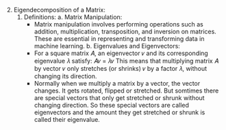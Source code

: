 2) Eigendecomposition of a Matrix:
   1. Definitions:
      a. Matrix Manipulation:
         - Matrix manipulation involves performing operations such as addition, multiplication, transposition, and inversion on matrices. These are essential in 
           representing and transforming data in machine learning.
      b. Eigenvalues and Eigenvectors:
         - For a square matrix 𝐴, an eigenvector 𝑣 and its corresponding eigenvalue 𝜆 satisfy:
                                             𝐴𝑣 = 𝜆𝑣
           This means that multiplying matrix 𝐴 by vector 𝑣 only stretches (or shrinks) 𝑣 by a factor 𝜆, without changing its direction.
         - Normally when we multiply a matrix by a vector, the vector changes. It gets rotated, flipped or stretched. But somtimes there are special vectors that only 
           get stretched or shrunk without changing direction. So these special vectors are called eigenvectors and the amount they get stretched or shrunk is called 
           their eigenvalue.


